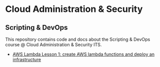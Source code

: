 # Cloud Administration & Security

## Scripting & DevOps

This repository contains code and docs about the Scripting & DevOps course @ Cloud Administration & Security ITS.

- [AWS Lambda Lesson 1: create AWS lambda functions and deploy an infrastructure](lambda_01)